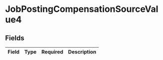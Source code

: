 # JobPostingCompensationSourceValue4


## Fields

| Field       | Type        | Required    | Description |
| ----------- | ----------- | ----------- | ----------- |